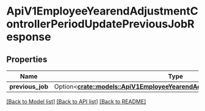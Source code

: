 # ApiV1EmployeeYearendAdjustmentControllerPeriodUpdatePreviousJobResponse

## Properties

Name | Type | Description | Notes
------------ | ------------- | ------------- | -------------
**previous_job** | Option<[**crate::models::ApiV1EmployeeYearendAdjustmentPreviousJobSerializer**](ApiV1EmployeeYearendAdjustmentPreviousJobSerializer.md)> |  | [optional]

[[Back to Model list]](../README.md#documentation-for-models) [[Back to API list]](../README.md#documentation-for-api-endpoints) [[Back to README]](../README.md)


